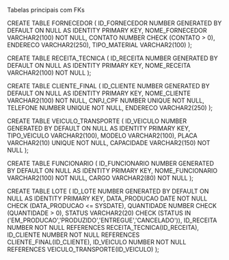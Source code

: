 Tabelas principais com FKs

CREATE TABLE FORNECEDOR (
    ID_FORNECEDOR NUMBER GENERATED BY DEFAULT ON NULL AS IDENTITY PRIMARY KEY,
    NOME_FORNECEDOR VARCHAR2(100) NOT NULL,
    CONTATO NUMBER CHECK (CONTATO > 0),
    ENDERECO VARCHAR2(250),
    TIPO_MATERIAL VARCHAR2(100)
);

CREATE TABLE RECEITA_TECNICA (
    ID_RECEITA NUMBER GENERATED BY DEFAULT ON NULL AS IDENTITY PRIMARY KEY,
    NOME_RECEITA VARCHAR2(100) NOT NULL
);

CREATE TABLE CLIENTE_FINAL (
    ID_CLIENTE NUMBER GENERATED BY DEFAULT ON NULL AS IDENTITY PRIMARY KEY,
    NOME_CLIENTE VARCHAR2(100) NOT NULL,
    CNPJ_CPF NUMBER UNIQUE NOT NULL,
    TELEFONE NUMBER UNIQUE NOT NULL,
    ENDERECO VARCHAR2(250)
);

CREATE TABLE VEICULO_TRANSPORTE (
    ID_VEICULO NUMBER GENERATED BY DEFAULT ON NULL AS IDENTITY PRIMARY KEY,
    TIPO_VEICULO VARCHAR2(100),
    MODELO VARCHAR2(100),
    PLACA VARCHAR2(10) UNIQUE NOT NULL,
    CAPACIDADE VARCHAR2(150) NOT NULL
);

CREATE TABLE FUNCIONARIO (
    ID_FUNCIONARIO NUMBER GENERATED BY DEFAULT ON NULL AS IDENTITY PRIMARY KEY,
    NOME_FUNCIONARIO VARCHAR2(100) NOT NULL,
    CARGO VARCHAR2(80) NOT NULL
);

CREATE TABLE LOTE (
    ID_LOTE NUMBER GENERATED BY DEFAULT ON NULL AS IDENTITY PRIMARY KEY,
    DATA_PRODUCAO DATE NOT NULL CHECK (DATA_PRODUCAO <= SYSDATE),
    QUANTIDADE NUMBER CHECK (QUANTIDADE > 0),
    STATUS VARCHAR2(20) CHECK (STATUS IN ('EM_PRODUCAO','PRODUZIDO','ENTREGUE','CANCELADO')),
    ID_RECEITA NUMBER NOT NULL REFERENCES RECEITA_TECNICA(ID_RECEITA),
    ID_CLIENTE NUMBER NOT NULL REFERENCES CLIENTE_FINAL(ID_CLIENTE),
    ID_VEICULO NUMBER NOT NULL REFERENCES VEICULO_TRANSPORTE(ID_VEICULO)
);